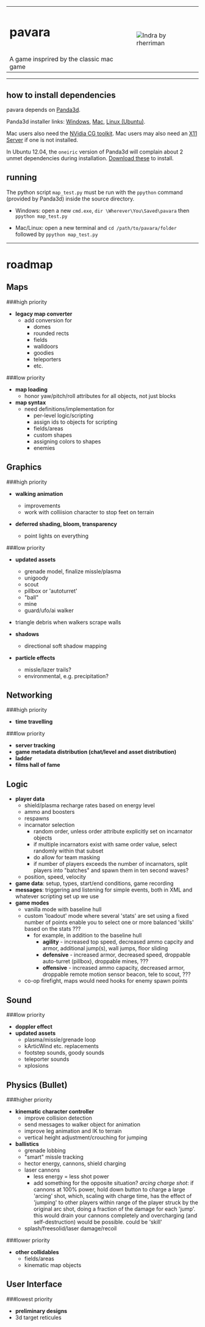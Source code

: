 <table>
	<tr>
		<td>
			<h1>pavara</h1><br/>
			A game insprired by the classic mac game
		</td>
		<td>
			<img src="https://dl.dropbox.com/u/38430353/indra_thumb.jpg" alt="Indra by rherriman"/>
		</td>
	</tr>
</table>

* * *
how to install dependencies
---------------------------

pavara depends on [Panda3d](http://www.panda3d.org/download.php?sdk&version=1.8.0).

Panda3d installer links: [Windows](http://www.panda3d.org/download/panda3d-1.8.0/Panda3D-1.8.0.exe), [Mac](http://www.panda3d.org/download/panda3d-1.8.0/Panda3D-1.8.0.dmg), [Linux (Ubuntu)](http://www.panda3d.org/download.php?platform=ubuntu&version=1.8.0&sdk).

Mac users also need the [NVidia CG toolkit](https://developer.nvidia.com/cg-toolkit). Mac users may also need an [X11 Server](http://xquartz.macosforge.org/trac) if one is not installed.

In Ubuntu 12.04, the `oneiric` version of Panda3d will complain about 2 unmet dependencies during installation. [Download these](http://packages.ubuntu.com/oneiric/allpackages) to install.

running
-------
The python script `map_test.py` must be run with the `ppython` command (provided by Panda3d) inside the source directory.

* Windows: open a new `cmd.exe`, `dir \Wherever\You\Saved\pavara` then `ppython map_test.py`

* Mac/Linux: open a new terminal and `cd /path/to/pavara/folder` followed by `ppython map_test.py`

* * *
roadmap
=======

Maps
----
###high priority
*   **legacy map converter**
	*   add conversion for
		*   domes
		*   rounded rects
		*	fields
		*	walldoors
		*	goodies
		*	teleporters
		*	etc.

###low priority
*	**map loading**
	*	honor yaw/pitch/roll attributes for all objects, not just blocks
*   **map syntax**
	*   need definitions/implementation for
		*   per-level logic/scripting
		*	assign ids to objects for scripting
		*   fields/areas
		*   custom shapes
		*   assigning colors to shapes
		* 	enemies

Graphics
--------
###high priority
*   **walking animation**
    *   improvements
	*	work with colliision character to stop feet on terrain

*	**deferred shading, bloom, transparency**
	*	point lights on everything

###low priority
*   **updated assets**
	*   grenade model, finalize missle/plasma
	*   unigoody
	*	scout
	*	pillbox or 'autoturret'
	*	"ball"
	*	mine
	*	guard/ufo/ai walker
*	triangle debris when walkers scrape walls

*   **shadows**
    *   directional soft shadow mapping
*   **particle effects**
	*	missle/lazer trails?
	*	environmental, e.g. precipitation?

Networking
----------
###high priority
*   **time travelling**

###low priority
*   **server tracking**
*   **game metadata distribution (chat/level and asset distribution)**
*	**ladder**
*	**films hall of fame**

Logic
-----
*	**player data**
	*	shield/plasma recharge rates based on energy level
	*	ammo and boosters
	*	respawns
	*	incarnator selection
		*	random order, unless order attribute explicitly set on incarnator objects
		*	if multiple incarnators exist with same order value, select randomly within that subset
		*	do allow for team masking
		*	if number of players exceeds the number of incarnators, split players into "batches" and spawn them in ten second waves?
	*	position, speed, velocity
*	**game data**: setup, types, start/end conditions, game recording
*	**messages**: triggering and listening for simple events, both in XML and whatever scripting set up we use
*	**game modes**
	*	vanilla mode with baseline hull
	*	custom 'loadout' mode where several 'stats' are set using a fixed number of points enable you to select one or more balanced 'skills' based on the stats ???
		*	for example, in addition to the baseline hull
			* **agility** - increased top speed, decreased ammo capcity and armor, additional jump(s), wall jumps, floor sliding
			* **defensive** - increased armor, decreased speed, droppable auto-turret (pillbox), droppable mines, ???
			* **offensive** - increased ammo capacity, decreased armor, droppable remote motion sensor beacon, tele to scout, ???
	*	co-op firefight, maps would need hooks for enemy spawn points

Sound
-----
###low priority
*	**doppler effect**
*	**updated assets**
	*	plasma/missle/grenade loop
	*	kArticWind etc. replacements
	*	footstep sounds, goody sounds
	*	teleporter sounds
	*	xplosions

Physics (Bullet)
-------
###higher priority
*	**kinematic character controller**
	*	improve collision detection
	*	send messages to walker object for animation
	*	improve leg animation and IK to terrain
	*	vertical height adjustment/crouching for jumping
*	**ballistics**
	*	grenade lobbing
	*	"smart" missle tracking
	*	hector energy, cannons, shield charging
	*	laser cannons
		*	less energy = less shot power
		*	add something for the opposite situation? *arcing charge shot*: if cannons at 100% power, hold down button to charge a large 'arcing' shot, which, scaling with charge time, has the effect of 'jumping' to other players within range of the player struck by the original arc shot, doing a fraction of the damage for each 'jump'. this would drain your cannons completely and overcharging (and self-destruction) would be possible. could be 'skill'
	*	splash/freesolid/laser damage/recoil

###lower priority
*	**other collidables**
	*	fields/areas
	*	kinematic map objects

User Interface
--------------
###lowest priority
*	**preliminary designs**
*	3d target reticules
